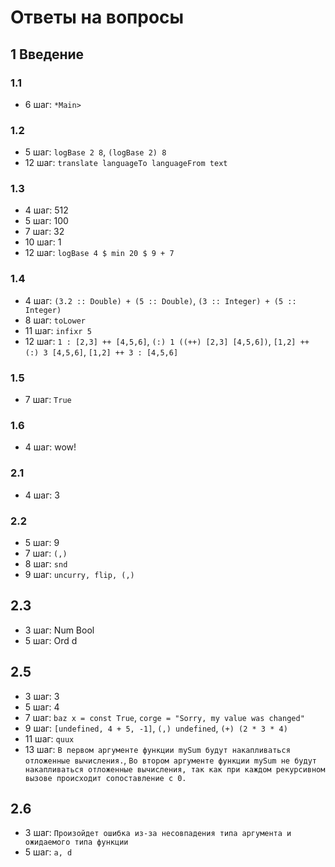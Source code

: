 # Ответы на вопросы

## 1 Введение

### 1.1
- 6 шаг: `*Main>`

### 1.2
- 5 шаг: `logBase 2 8`, `(logBase 2) 8`
- 12 шаг: `translate languageTo languageFrom text`

### 1.3
- 4 шаг: 512
- 5 шаг: 100
- 7 шаг: 32
- 10 шаг: 1
- 12 шаг: `logBase 4 $ min 20 $ 9 + 7`

### 1.4
- 4 шаг: `(3.2 :: Double) + (5 :: Double)`, `(3 :: Integer) + (5 :: Integer)`
- 8 шаг: `toLower`
- 11 шаг: `infixr 5`
- 12 шаг: `1 : [2,3] ++ [4,5,6]`, `(:) 1 ((++) [2,3] [4,5,6])`, `[1,2] ++ (:) 3 [4,5,6]`, `[1,2] ++ 3 : [4,5,6]`

### 1.5
- 7 шаг: `True`

### 1.6
- 4 шаг: wow!

### 2.1
- 4 шаг: 3

### 2.2
- 5 шаг: 9
- 7 шаг: `(,)`
- 8 шаг: `snd`
- 9 шаг: `uncurry, flip, (,)`

## 2.3
- 3 шаг: Num Bool
- 5 шаг: Ord d

## 2.5
- 3 шаг: 3
- 5 шаг: 4
- 7 шаг: `baz x = const True`, `corge = "Sorry, my value was changed"`
- 9 шаг: `[undefined, 4 + 5, -1]`, `(,) undefined`, `(+) (2 * 3 * 4)`
- 11 шаг: `quux`
- 13 шаг: `В первом аргументе функции mySum будут накапливаться отложенные вычисления.`, `Во втором аргументе функции mySum не будут накапливаться отложенные вычисления, так как при каждом рекурсивном вызове происходит сопоставление с 0.`

## 2.6
- 3 шаг: `Произойдет ошибка из-за несовпадения типа аргумента и ожидаемого типа функции`
- 5 шаг: `a, d`

